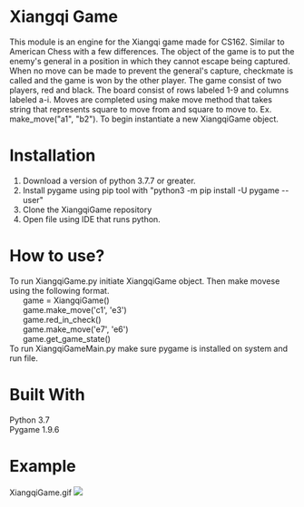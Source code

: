 # Xiangqi Game
This module is an engine for the Xiangqi game made for CS162. Similar to American Chess with a few differences.
The object of the game is to put the enemy's general in a position in which they cannot escape being captured. When no move can be made to prevent the general's capture, checkmate is called and the game is won by the other player. The game consist of two players, red and black. The board consist of rows labeled 1-9 and columns labeled a-i. Moves are completed using make move method that takes string that represents square to move from and square to move to. Ex. make_move("a1", "b2"). To begin instantiate a new XiangqiGame object.

# Installation 
1. Download a version of python 3.7.7 or greater. 
2. Install pygame using pip tool with "python3 -m pip install -U pygame --user"
2. Clone the XiangqiGame repository 
3. Open file using IDE that runs python.

# How to use?
To run XiangqiGame.py initiate XiangqiGame object. Then make movese using the following format.  
&nbsp;&nbsp;&nbsp;&nbsp;&nbsp;&nbsp;game = XiangqiGame()  
&nbsp;&nbsp;&nbsp;&nbsp;&nbsp;&nbsp;game.make_move('c1', 'e3')  
&nbsp;&nbsp;&nbsp;&nbsp;&nbsp;&nbsp;game.red_in_check()   
&nbsp;&nbsp;&nbsp;&nbsp;&nbsp;&nbsp;game.make_move('e7', 'e6')  
&nbsp;&nbsp;&nbsp;&nbsp;&nbsp;&nbsp;game.get_game_state()  
To run XiangqiGameMain.py make sure pygame is installed on system and run file.

# Built With 
Python 3.7         
Pygame 1.9.6

# Example 
XiangqiGame.gif
![](XiangqiGame/Images/XiangqiGame.gif)
